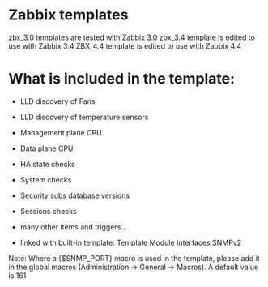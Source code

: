 # Zabbix templates

zbx_3.0 templates are tested with Zabbix 3.0
zbx_3.4 template is edited to use with Zabbix 3.4
ZBX_4.4 template is edited to use with Zabbix 4.4

# What is included in the template:
- LLD discovery of Fans
- LLD discovery of temperature sensors
- Management plane CPU
- Data plane CPU
- HA state checks
- System checks
- Security subs database versions
- Sessions checks
- many other items and triggers...

- linked with built-in template: Template Module Interfaces SNMPv2

Note: Where a {$SNMP_PORT} macro is used in the template, please add it in the global macros (Administration -> General -> Macros). A default value is 161
